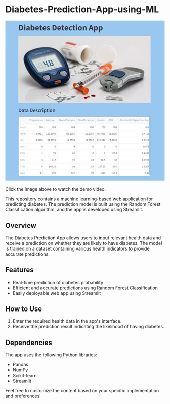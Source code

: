 # Diabetes-Prediction-App-using-ML

[![Diabetes Prediction App](https://github.com/Dulajay/Diabetes-Prediction-App-using-ML/blob/main/diabetes%20app%20img.JPG)](https://github.com/Dulajay/Diabetes-Prediction-App-using-ML/blob/main/Diabetes%20detection%20app.mp4)

Click the image above to watch the demo video.


This repository contains a machine learning-based web application for predicting diabetes. The prediction model is built using the Random Forest Classification algorithm, and the app is developed using Streamlit.

## Overview

The Diabetes Prediction App allows users to input relevant health data and receive a prediction on whether they are likely to have diabetes. The model is trained on a dataset containing various health indicators to provide accurate predictions.

## Features

- Real-time prediction of diabetes probability
- Efficient and accurate predictions using Random Forest Classification
- Easily deployable web app using Streamlit

## How to Use

1. Enter the required health data in the app's interface.
2. Receive the prediction result indicating the likelihood of having diabetes.

## Dependencies

The app uses the following Python libraries:

- Pandas
- NumPy
- Scikit-learn
- Streamlit

Feel free to customize the content based on your specific implementation and preferences!
